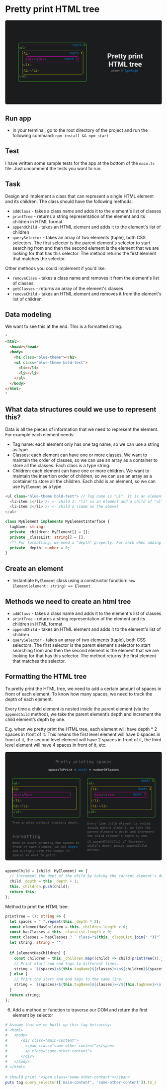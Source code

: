 # Pretty print HTML tree

![](/readme-images/pretty-print-html.svg)

## Run app

- In your terminal, go to the root directory of the project and run the following command: `npm install && npm start`

## Test

I have written some sample tests for the app at the bottom of the `main.ts` file. Just uncomment the tests you want to run.

## Task

Design and implement a class that can represent a single HTML element and its children. The class should have the following methods:

- `addClass` - takes a class name and adds it to the element's list of classes
- `printTree` - returns a string representation of the element and its children in HTML format
- `appendChild` - takes an HTML element and adds it to the element's list of children
- `querySelector` - takes an array of two elements (tuple), both CSS selectors. The first selector is the parent element's selector to start searching from and then the second element is the element that we are looking for that has this selector. The method returns the first element that matches the selector.

Other methods you could implement if you'd like:

- `removeClass` - takes a class name and removes it from the element's list of classes
- `getClasses` - returns an array of the element's classes
- `removeChild` - takes an HTML element and removes it from the element's list of children

## Data modeling

We want to see this at the end. This is a formatted string.

```html
"
<html>
  <head></head>
  <body>
    <h1 class="blue-theme"></h1>
    <ul class="blue-theme bold-text">
      <li></li>
      <li></li>
    </ul>
  </body>
</html>
"
```

## What data structures could we use to represent this?

Data is all the pieces of information that we need to represent the element. For example each element needs:

- Tag name: each element only has one tag name, so we can use a string as type.
- Classes: each element can have one or more classes. We want to maintain the order of classes, so we can use an array as a container to store all the classes. Each class is a type string.
- Children: each element can have one or more children. We want to maintain the insertion order of children, so we can use an array as a container to store all the children. Each child is an element, so we can use `MyElement` as a type.

```ts
<ul class="blue-theme bold-text"> // Tag name is "ul". It is an element with two classes and two child elements ("li")
  <li>item 1</li> // <- child 1: "li" is an element and a child of "ul"
  <li>item 2</li> // <- child 2 (same as the above)
</ul>
```

```ts
class MyElement implements MyElementInterface {
  tagName: string;
  private _children: MyElement[] = [];
  private _classList: string[] = [];
  /** For formatting, we need a "depth" property. For each when adding a child to a parent, we need to increment the dept of the child by 1. This is how we will know how many spaces to add before the child element.*/
  private _depth: number = 0;
}
```

## Create an element

- Instantiate `MyElement` class using a constructor function: `new Element(element: string) => Element`

## Methods we need to create an html tree

- `addClass` - takes a class name and adds it to the element's list of classes
- `printTree` - returns a string representation of the element and its children in HTML format
- `appendChild` - takes an HTML element and adds it to the element's list of children
- `querySelector` - takes an array of two elements (tuple), both CSS selectors. The first selector is the parent element's selector to start searching from and then the second element is the element that we are looking for that has this selector. The method returns the first element that matches the selector.

## Formatting the HTML tree

To pretty print the HTML tree, we need to add a certain amount of spaces in front of each element. To know how many spaces, we need to track the depth of each element.

Every time a child element is nested inside the parent element (via the `appendChild` method), we take the parent element’s depth and increment the child element’s depth by one.

E.g. when we pretty print the HTML tree, each element will have depth \* 2 spaces in front of it. This means the first level element will have 0 spaces in front of it, the second level element will have 2 spaces in front of it, the third level element will have 4 spaces in front of it, etc.

![](/readme-images/calculate-depth.svg)

```ts
appendChild = (child: MyElement) => {
  // Increment the dept of the child by taking the current element's depth and adding 1 to it.
  child._depth = this._depth + 1;
  this._children.push(child);
  return this;
};
```

Method to print the HTML tree:

```ts
printTree = (): string => {
  let spaces = " ".repeat(this._depth * 2);
  const elementHasChildren = this._children.length > 0;
  const hasClasses = this._classList.length > 0;
  const classes = hasClasses ? ` class="${this._classList.join(" ")}"` : "";
  let string: string = "";

  if (elementHasChildren) {
    const children = this._children.map((child) => child.printTree()).join("");
    // Print start and end tags to different lines.
    string = `${spaces}<${this.tagName}${classes}>\n${children}${spaces}</${this.tagName}>\n`;
  } else {
    // Print the start and end tags to the same line.
    string = `${spaces}<${this.tagName}${classes}></${this.tagName}>\n`;
  }
  return string;
};
```

6. Add a method or function to traverse our DOM and return the first element by selector

```ruby
# Assume that we've built up this tag heirarchy:
# <html>
#   <body>
#      <div class="main-content">
#        <span class="some-other-content"></span>
#        <p class="some-other-content">
#      </div>
#   </body>
# </html>

# should print '<span class="some-other-content"></span>'
puts tag.query_selector(['main-content', 'some-other-content']).to_s
```
